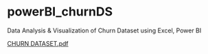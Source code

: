 # powerBI_churnDS

Data Analysis & Visualization of Churn Dataset using Excel, Power BI

[CHURN DATASET.pdf](https://github.com/mazarrazi/powerBI_churnDS/files/14227798/CHURN.DATASET.pdf)
